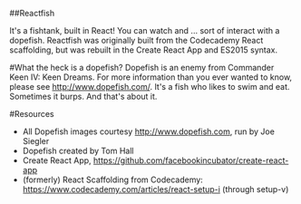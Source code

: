 ##Reactfish

It's a fishtank, built in React! You can watch and ... sort of interact with a dopefish. Reactfish was originally built from the Codecademy React scaffolding, but was rebuilt in the Create React App and ES2015 syntax.




#What the heck is a dopefish?
Dopefish is an enemy from Commander Keen IV: Keen Dreams. For more information than you ever wanted to know, please see http://www.dopefish.com/. It's a fish who likes to swim and eat. Sometimes it burps. And that's about it.


#Resources
  - All Dopefish images courtesy http://www.dopefish.com, run by Joe Siegler
  - Dopefish created by Tom Hall
  - Create React App, https://github.com/facebookincubator/create-react-app
  - (formerly) React Scaffolding from Codecademy: https://www.codecademy.com/articles/react-setup-i (through setup-v)  
